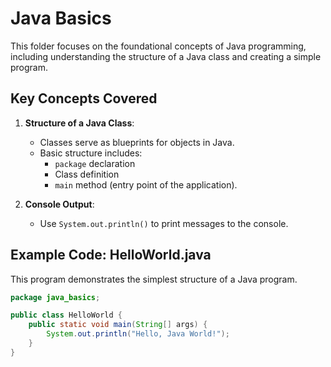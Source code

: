 # Java Basics

This folder focuses on the foundational concepts of Java programming, including understanding the structure of a Java class and creating a simple program.

## Key Concepts Covered
1. **Structure of a Java Class**:
   - Classes serve as blueprints for objects in Java.
   - Basic structure includes:
     - `package` declaration
     - Class definition
     - `main` method (entry point of the application).

2. **Console Output**:
   - Use `System.out.println()` to print messages to the console.

## Example Code: HelloWorld.java
This program demonstrates the simplest structure of a Java program.

```java
package java_basics;

public class HelloWorld {
    public static void main(String[] args) {
        System.out.println("Hello, Java World!");
    }
}
